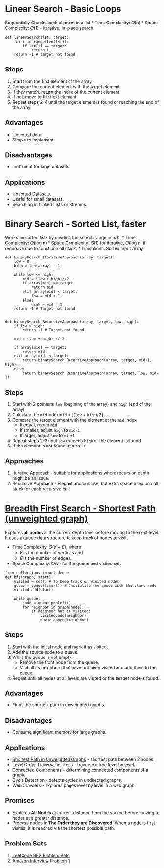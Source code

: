 # Linear Search - Basic Loops
Sequentially Checks each element in a list
    * Time Complexity: 𝑂(n)
    * Space Complexity: 𝑂(1) - iterative, in-place search.

```
def linearSearch(lst, target):
    for i in range(len(lst)):
        if lst[i] == target:
            return i
    return -1 # target not found
```

## Steps
1. Start from the first element of the array
2. Compare the current element with the target element
3. If they match, return the index of the current element.
4. If not, move to the next element.
5. Repeat steps 2-4 until the target element is found or reaching the end of the array.

## Advantages
* Unsorted data
* Simple to implement

## Disadvantages
* Inefficient for large datasets

## Applications
* Unsorted Datasets.
* Useful for small datasets.
* Searching in Linked Lists or Streams.

# Binary Search - Sorted List, faster
Works on sorted lists by dividing the search range in half.
    * Time Complexity: 𝑂(log n)
    * Space Complexity: 𝑂(1) for iterative, 𝑂(log n) if recursive due to function call stack.
    * Limitations: Sorted input Array

```
def binarySearch_IterativeApproach(array, target):
    low = 0
    high = len(array) - 1

    while low <= high:
        mid = (low + high)//2
        if array[mid] == target:
            return mid 
        elif array[mid] < target:
            low = mid + 1
        else:
            high = mid - 1
    return -1 # Target not found


def binarySearch_RecursiveApproach(array, target, low, high):
    if low > high:
        return -1 # Target not found
  
    mid = (low + high) // 2

    if array[mid] == target:
        return mid 
    elif array[mid] < target:
        return binarySearch_RecursiveApproach(array, target, mid+1, high)
    else:
        return binarySearch_RecursiveApproach(array, target, low, mid-1)
```

## Steps
1. Start with 2 pointers: `low` (begining of the array) and `high` (end of the array)
2. Calculate the `mid` index:`mid` = ⌊(`low` + `high`)/2⌋
3. Compare the target element with the element at the `mid` index
    * If equal, return `mid`
    * If smaller, adjust `high` to `mid-1`
    * If larger, adjust `low` to `mid+1`
4. Repeat steps 2-3 until `low` exceeds `high` or the element is found
5. If the element is not found, return `-1`

## Approaches
1. Iterative Approach - suitable for applications where recursion depth might be an issue.
2. Recursive Approach - Elegant and concise, but extra space used on call stack for each recursive call.


# [Breadth First Search - Shortest Path (unweighted graph)](https://leetcode.com/problem-list/breadth-first-search/)
Explores **all nodes** at the current depth level before moving to the next level.
It uses a queue data structure to keep track of nodes to visit.
* Time Complexity: 𝑂(𝑉 + 𝐸), where
  - 𝑉 is the number of vertices and
  - 𝐸 is the number of edges.
* Space Complexity: 𝑂(𝑉) for the queue and visited set.

```
from collections import deque 
def bfs(graph, start):  
    visited = set() # To keep track on visited nodes
    queue = deque([start]) # Initialize the queue with the start node
    visited.add(start)

    while queue:
        node = queue.popleft()
        for neighbor in graph[node]:
            if neighbor not in visited:
                visited.add(neighbor)
                queue.append(neighbor)
```

## Steps
1. Start with the initial node and mark it as visited.
2. Add the source node to a queue.
3. While the queue is not empty:
    * Remove the front node from the queue.
    * Visit all its neighbors that have not been visited and add them to the queue.
4. Repeat until all nodes at all levels are visited or the tarrget node is found.

## Advantages
* Finds the shortest path in unweighted graphs.

## Disadvantages
* Consume significant memory for large graphs.

## Applications
* [Shortest Path in Unweighted Graphs](#scrollTo=qJQdMkkl9rN-&line=1&uniqifier=1) - shortest path between 2 nodes.
* Level Order Traversal in Trees - traverse a tree level by level.
* Connected Components - determining connected components of a graph.
* Cycle Detection - detects cycles in undirected graphs.
* Web Crawlers - explores pages level by level in a web graph.

## Promises
* Explores **All Nodes** at current distance from the source before moving to nodes at a greater distance.
* Process nodes in **The Order they are Discovered**. When a node is first visited, it is reached via the shortest possible path.

## Problem Sets
1. [LeetCode BFS Problem Sets](https://leetcode.com/problem-list/breadth-first-search/)
2. [Amazon Interview Problem 1](breadth-first-search/problem-sets/amazon-interview-problem1/problem.md)